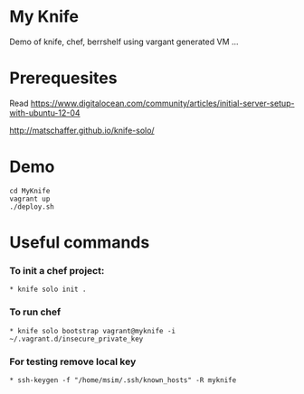 My Knife
========

Demo of knife, chef, berrshelf using vargant generated VM ...

Prerequesites
===

Read https://www.digitalocean.com/community/articles/initial-server-setup-with-ubuntu-12-04

http://matschaffer.github.io/knife-solo/

Demo
===

    cd MyKnife
    vagrant up
    ./deploy.sh

Useful commands
===

### To init a chef project:
    * knife solo init .

### To run chef
    * knife solo bootstrap vagrant@myknife -i ~/.vagrant.d/insecure_private_key

### For testing remove local key
    * ssh-keygen -f "/home/msim/.ssh/known_hosts" -R myknife

